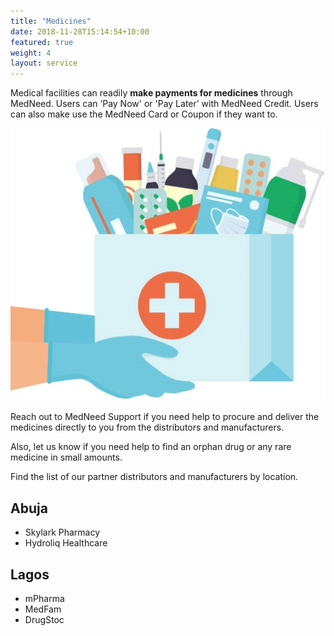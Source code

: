 ```yaml
---
title: "Medicines"
date: 2018-11-28T15:14:54+10:00
featured: true
weight: 4
layout: service
---
```


Medical facilities can readily **make payments for medicines** through MedNeed. Users can ‘Pay Now' or 'Pay Later’ with MedNeed Credit. Users can also make use the MedNeed Card or Coupon if they want to.

![Some medicines](/images/illustrations/hand-drugs.jpg)

Reach out to MedNeed Support if you need help to procure and deliver the medicines directly to you from the distributors and manufacturers.

Also, let us know if you need help to find an orphan drug or any rare medicine in small amounts.

Find the list of our partner distributors and manufacturers by location.

## Abuja

- Skylark Pharmacy
- Hydroliq Healthcare


## Lagos

- mPharma
- MedFam
- DrugStoc